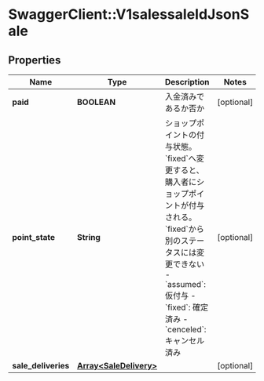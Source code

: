 # SwaggerClient::V1salessaleIdJsonSale

## Properties
Name | Type | Description | Notes
------------ | ------------- | ------------- | -------------
**paid** | **BOOLEAN** | 入金済みであるか否か | [optional] 
**point_state** | **String** | ショップポイントの付与状態。&#x60;fixed&#x60;へ変更すると、購入者にショップポイントが付与される。&#x60;fixed&#x60;から別のステータスには変更できない  - &#x60;assumed&#x60;: 仮付与 - &#x60;fixed&#x60;: 確定済み - &#x60;cenceled&#x60;: キャンセル済み  | [optional] 
**sale_deliveries** | [**Array&lt;SaleDelivery&gt;**](SaleDelivery.md) |  | [optional] 


